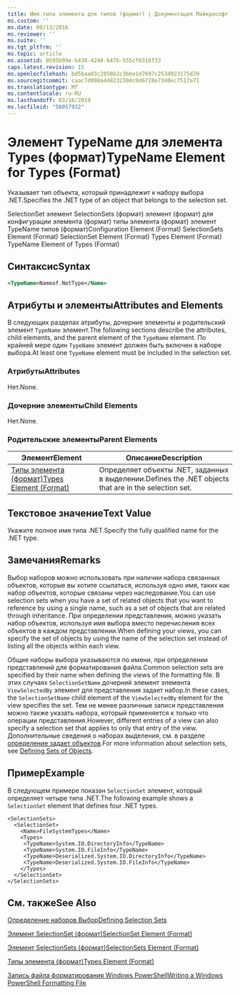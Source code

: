```yaml
---
title: Имя типа элемента для типов (формат) | Документация Майкрософт
ms.custom: ''
ms.date: 09/13/2016
ms.reviewer: ''
ms.suite: ''
ms.tgt_pltfrm: ''
ms.topic: article
ms.assetid: 0595b99e-b438-4240-b47b-555cf0316f33
caps.latest.revision: 15
ms.openlocfilehash: bd5baa03c2050b2c3bbe1d7697c253d923175d39
ms.sourcegitcommit: caac7d098a448232304c9d6728e7340ec7517a71
ms.translationtype: MT
ms.contentlocale: ru-RU
ms.lasthandoff: 03/16/2019
ms.locfileid: "58057932"
---
```

# <a name="typename-element-for-types-format"></a><span data-ttu-id="edadc-102">Элемент TypeName для элемента Types (формат)</span><span class="sxs-lookup"><span data-stu-id="edadc-102">TypeName Element for Types (Format)</span></span>

<span data-ttu-id="edadc-103">Указывает тип объекта, который принадлежит к набору выбора .NET.</span><span class="sxs-lookup"><span data-stu-id="edadc-103">Specifies the .NET type of an object that belongs to the selection set.</span></span>

<span data-ttu-id="edadc-104">SelectionSet элемент SelectionSets (формат) элемент (формат) для конфигурации элемента (формат) типы элемента (формат) элемент TypeName типов (формат)</span><span class="sxs-lookup"><span data-stu-id="edadc-104">Configuration Element (Format) SelectionSets Element (Format) SelectionSet Element (Format) Types Element (Format) TypeName Element of Types (Format)</span></span>

## <a name="syntax"></a><span data-ttu-id="edadc-105">Синтаксис</span><span class="sxs-lookup"><span data-stu-id="edadc-105">Syntax</span></span>

```xml
<TypeName>Nameof.NetType</Name>
```

## <a name="attributes-and-elements"></a><span data-ttu-id="edadc-106">Атрибуты и элементы</span><span class="sxs-lookup"><span data-stu-id="edadc-106">Attributes and Elements</span></span>

<span data-ttu-id="edadc-107">В следующих разделах атрибуты, дочерние элементы и родительский элемент `TypeName` элемент.</span><span class="sxs-lookup"><span data-stu-id="edadc-107">The following sections describe the attributes, child elements, and the parent element of the `TypeName` element.</span></span> <span data-ttu-id="edadc-108">По крайней мере один `TypeName` элемент должен быть включен в наборе выбора.</span><span class="sxs-lookup"><span data-stu-id="edadc-108">At least one `TypeName` element must be included in the selection set.</span></span>

### <a name="attributes"></a><span data-ttu-id="edadc-109">Атрибуты</span><span class="sxs-lookup"><span data-stu-id="edadc-109">Attributes</span></span>

<span data-ttu-id="edadc-110">Нет.</span><span class="sxs-lookup"><span data-stu-id="edadc-110">None.</span></span>

### <a name="child-elements"></a><span data-ttu-id="edadc-111">Дочерние элементы</span><span class="sxs-lookup"><span data-stu-id="edadc-111">Child Elements</span></span>

<span data-ttu-id="edadc-112">Нет.</span><span class="sxs-lookup"><span data-stu-id="edadc-112">None.</span></span>

### <a name="parent-elements"></a><span data-ttu-id="edadc-113">Родительские элементы</span><span class="sxs-lookup"><span data-stu-id="edadc-113">Parent Elements</span></span>

|<span data-ttu-id="edadc-114">Элемент</span><span class="sxs-lookup"><span data-stu-id="edadc-114">Element</span></span>|<span data-ttu-id="edadc-115">Описание</span><span class="sxs-lookup"><span data-stu-id="edadc-115">Description</span></span>|
|-------------|-----------------|
|[<span data-ttu-id="edadc-116">Типы элемента (формат)</span><span class="sxs-lookup"><span data-stu-id="edadc-116">Types Element (Format)</span></span>](./types-element-for-selectionset-format.md)|<span data-ttu-id="edadc-117">Определяет объекты .NET, заданных в выделении.</span><span class="sxs-lookup"><span data-stu-id="edadc-117">Defines the .NET objects that are in the selection set.</span></span>|

## <a name="text-value"></a><span data-ttu-id="edadc-118">Текстовое значение</span><span class="sxs-lookup"><span data-stu-id="edadc-118">Text Value</span></span>

<span data-ttu-id="edadc-119">Укажите полное имя типа .NET.</span><span class="sxs-lookup"><span data-stu-id="edadc-119">Specify the fully qualified name for the .NET type.</span></span>

## <a name="remarks"></a><span data-ttu-id="edadc-120">Замечания</span><span class="sxs-lookup"><span data-stu-id="edadc-120">Remarks</span></span>

<span data-ttu-id="edadc-121">Выбор наборов можно использовать при наличии набора связанных объектов, которые вы хотите ссылаться, используя одно имя, таких как набор объектов, которые связаны через наследование.</span><span class="sxs-lookup"><span data-stu-id="edadc-121">You can use selection sets when you have a set of related objects that you want to reference by using a single name, such as a set of objects that are related through inheritance.</span></span> <span data-ttu-id="edadc-122">При определении представления, можно указать набор объектов, используя имя выбора вместо перечисления всех объектов в каждом представлении.</span><span class="sxs-lookup"><span data-stu-id="edadc-122">When defining your views, you can specify the set of objects by using the name of the selection set instead of listing all the objects within each view.</span></span>

<span data-ttu-id="edadc-123">Общие наборы выбора указываются по имени, при определении представлений для форматирования файла.</span><span class="sxs-lookup"><span data-stu-id="edadc-123">Common selection sets are specified by their name when defining the views of the formatting file.</span></span> <span data-ttu-id="edadc-124">В этих случаях `SelectionSetName` дочерний элемент элемента `ViewSelectedBy` элемент для представления задает набор.</span><span class="sxs-lookup"><span data-stu-id="edadc-124">In these cases, the `SelectionSetName` child element of the `ViewSelectedBy` element for the view specifies the set.</span></span> <span data-ttu-id="edadc-125">Тем не менее различные записи представления можно также указать набора, который применяется к только что операции представления.</span><span class="sxs-lookup"><span data-stu-id="edadc-125">However, different entries of a view can also specify a selection set that applies to only that entry of the view.</span></span> <span data-ttu-id="edadc-126">Дополнительные сведения о наборах выделения, см. в разделе [определение задает объектов](./defining-selection-sets.md).</span><span class="sxs-lookup"><span data-stu-id="edadc-126">For more information about selection sets, see [Defining Sets of Objects](./defining-selection-sets.md).</span></span>

## <a name="example"></a><span data-ttu-id="edadc-127">Пример</span><span class="sxs-lookup"><span data-stu-id="edadc-127">Example</span></span>

<span data-ttu-id="edadc-128">В следующем примере показан `SelectionSet` элемент, который определяет четыре типа .NET.</span><span class="sxs-lookup"><span data-stu-id="edadc-128">The following example shows a `SelectionSet` element that defines four .NET types.</span></span>

```
<SelectionSets>
  <SelectionSet>
    <Name>FileSystemTypes</Name>
    <Types>
     <TypeName>System.IO.DirectoryInfo</TypeName>
     <TypeName>System.IO.FileInfo</TypeName>
     <TypeName>Deserialized.System.IO.DirectoryInfo</TypeName>
     <TypeName>Deserialized.System.IO.FileInfo</TypeName>
    </Types>
  </SelectionSet>
</SelectionSets>
```

## <a name="see-also"></a><span data-ttu-id="edadc-129">См. также</span><span class="sxs-lookup"><span data-stu-id="edadc-129">See Also</span></span>

[<span data-ttu-id="edadc-130">Определение наборов Выбор</span><span class="sxs-lookup"><span data-stu-id="edadc-130">Defining Selection Sets</span></span>](./defining-selection-sets.md)

[<span data-ttu-id="edadc-131">Элемент SelectionSet (формат)</span><span class="sxs-lookup"><span data-stu-id="edadc-131">SelectionSet Element (Format)</span></span>](./selectionset-element-format.md)

[<span data-ttu-id="edadc-132">Элемент SelectionSets (формат)</span><span class="sxs-lookup"><span data-stu-id="edadc-132">SelectionSets Element (Format)</span></span>](./selectionsets-element-format.md)

[<span data-ttu-id="edadc-133">Типы элемента (формат)</span><span class="sxs-lookup"><span data-stu-id="edadc-133">Types Element (Format)</span></span>](./types-element-for-selectionset-format.md)

[<span data-ttu-id="edadc-134">Запись файла форматирования Windows PowerShell</span><span class="sxs-lookup"><span data-stu-id="edadc-134">Writing a Windows PowerShell Formatting File</span></span>](./writing-a-powershell-formatting-file.md)
